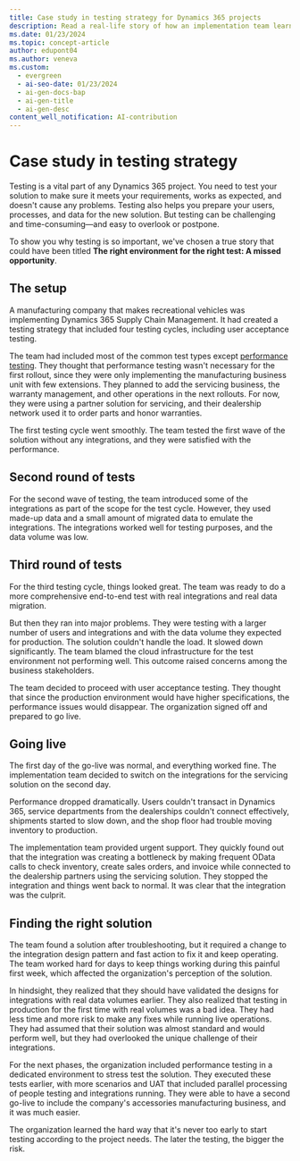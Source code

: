 ```yaml
---
title: Case study in testing strategy for Dynamics 365 projects
description: Read a real-life story of how an implementation team learned the hard way why testing is essential for a successful Dynamics 365 project.
ms.date: 01/23/2024
ms.topic: concept-article
author: edupont04
ms.author: veneva
ms.custom:
  - evergreen
  - ai-seo-date: 01/23/2024
  - ai-gen-docs-bap
  - ai-gen-title
  - ai-gen-desc
content_well_notification: AI-contribution
---
```


# Case study in testing strategy

Testing is a vital part of any Dynamics 365 project. You need to test your solution to make sure it meets your requirements, works as expected, and doesn't cause any problems. Testing also helps you prepare your users, processes, and data for the new solution. But testing can be challenging and time-consuming&mdash;and easy to overlook or postpone.

To show you why testing is so important, we've chosen a true story that could have been titled **The right environment for the right test: A missed opportunity**.

## The setup

A manufacturing company that makes recreational vehicles was implementing Dynamics 365 Supply Chain Management. It had created a testing strategy that included four testing cycles, including user acceptance testing.

The team had included most of the common test types except [performance testing](testing-strategy-test-types.md#performance-testing). They thought that performance testing wasn't necessary for the first rollout, since they were only implementing the manufacturing business unit with few extensions. They planned to add the servicing business, the warranty management, and other operations in the next rollouts. For now, they were using a partner solution for servicing, and their dealership network used it to order parts and honor warranties.

The first testing cycle went smoothly. The team tested the first wave of the solution without any integrations, and they were satisfied with the performance.

## Second round of tests

For the second wave of testing, the team introduced some of the integrations as part of the scope for the test cycle. However, they used made-up data and a small amount of migrated data to emulate the integrations. The integrations worked well for testing purposes, and the data volume was low.

## Third round of tests

For the third testing cycle, things looked great. The team was ready to do a more comprehensive end-to-end test with real integrations and real data migration.

But then they ran into major problems. They were testing with a larger number of users and integrations and with the data volume they expected for production. The solution couldn't handle the load. It slowed down significantly. The team blamed the cloud infrastructure for the test environment not performing well. This outcome raised concerns among the business stakeholders.

The team decided to proceed with user acceptance testing. They thought that since the production environment would have higher specifications, the performance issues would disappear. The organization signed off and prepared to go live.

## Going live

The first day of the go-live was normal, and everything worked fine. The implementation team decided to switch on the integrations for the servicing solution on the second day.

Performance dropped dramatically. Users couldn't transact in Dynamics 365, service departments from the dealerships couldn't connect effectively, shipments started to slow down, and the shop floor had trouble moving inventory to production.

The implementation team provided urgent support. They quickly found out that the integration was creating a bottleneck by making frequent OData calls to check inventory, create sales orders, and invoice while connected to the dealership partners using the servicing solution. They stopped the integration and things went back to normal. It was clear that the integration was the culprit.

## Finding the right solution

The team found a solution after troubleshooting, but it required a change to the integration design pattern and fast action to fix it and keep operating. The team worked hard for days to keep things working during this painful first week, which affected the organization's perception of the solution.

In hindsight, they realized that they should have validated the designs for integrations with real data volumes earlier. They also realized that testing in production for the first time with real volumes was a bad idea. They had less time and more risk to make any fixes while running live operations. They had assumed that their solution was almost standard and would perform well, but they had overlooked the unique challenge of their integrations.

For the next phases, the organization included performance testing in a dedicated environment to stress test the solution. They executed these tests earlier, with more scenarios and UAT that included parallel processing of people testing and integrations running. They were able to have a second go-live to include the company's accessories manufacturing business, and it was much easier.

The organization learned the hard way that it's never too early to start testing according to the project needs. The later the testing, the bigger the risk.
